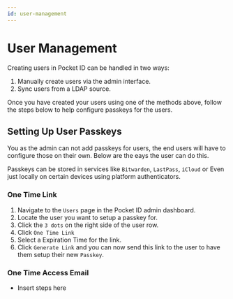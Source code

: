 ```yaml
---
id: user-management
---
```


# User Management

Creating users in Pocket ID can be handled in two ways:

1. Manually create users via the admin interface.
2. Sync users from a LDAP source.

Once you have created your users using one of the methods above, follow the steps below to help configure passkeys for the users.

## Setting Up User Passkeys

You as the admin can not add passkeys for users, the end users will have to configure those on their own. Below are the eays the user can do this.

Passkeys can be stored in services like `Bitwarden`, `LastPass`, `iCloud` or Even just locally on certain devices using platform authenticators.

### One Time Link

1. Navigate to the `Users` page in the Pocket ID admin dashboard.
2. Locate the user you want to setup a passkey for.
3. Click the `3 dots` on the right side of the user row.
4. Click `One Time Link`
5. Select a Expiration Time for the link.
6. Click `Generate Link` and you can now send this link to the user to have them setup their new `Passkey`.

### One Time Access Email


- Insert steps here